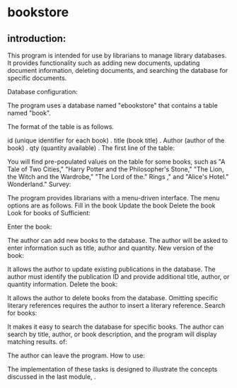 # bookstore
## introduction:
This program is intended for use by librarians to manage library databases. It provides functionality such as adding new documents, updating document information, deleting documents, and searching the database for specific documents.

Database configuration:

The program uses a database named "ebookstore" that contains a table named "book".

The format of the table is as follows.

id (unique identifier for each book) .
title (book title) .
Author (author of the book) .
qty (quantity available) .
The first line of the table:

You will find pre-populated values ​​on the table for some books, such as "A Tale of Two Cities," "Harry Potter and the Philosopher's Stone," "The Lion, the Witch and the Wardrobe," "The Lord of the." Rings ," and "Alice's Hotel." Wonderland."
Survey:

The program provides librarians with a menu-driven interface. The menu options are as follows.
Fill in the book
Update the book
Delete the book
Look for books
of
Sufficient:

Enter the book:

The author can add new books to the database.
The author will be asked to enter information such as title, author and quantity.
New version of the book:

It allows the author to update existing publications in the database.
The author must identify the publication ID and provide additional title, author, or quantity information.
Delete the book:

It allows the author to delete books from the database.
Omitting specific literary references requires the author to insert a literary reference.
Search for books:

It makes it easy to search the database for specific books.
The author can search by title, author, or book description, and the program will display matching results.
of:

The author can leave the program.
How to use:

The implementation of these tasks is designed to illustrate the concepts discussed in the last module, .
